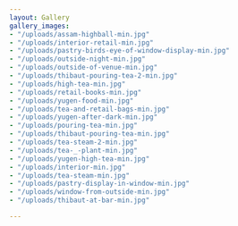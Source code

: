 ```yaml
---
layout: Gallery
gallery_images:
- "/uploads/assam-highball-min.jpg"
- "/uploads/interior-retail-min.jpg"
- "/uploads/pastry-birds-eye-of-window-display-min.jpg"
- "/uploads/outside-night-min.jpg"
- "/uploads/outside-of-venue-min.jpg"
- "/uploads/thibaut-pouring-tea-2-min.jpg"
- "/uploads/high-tea-min.jpg"
- "/uploads/retail-books-min.jpg"
- "/uploads/yugen-food-min.jpg"
- "/uploads/tea-and-retail-bags-min.jpg"
- "/uploads/yugen-after-dark-min.jpg"
- "/uploads/pouring-tea-min.jpg"
- "/uploads/thibaut-pouring-tea-min.jpg"
- "/uploads/tea-steam-2-min.jpg"
- "/uploads/tea-_-plant-min.jpg"
- "/uploads/yugen-high-tea-min.jpg"
- "/uploads/interior-min.jpg"
- "/uploads/tea-steam-min.jpg"
- "/uploads/pastry-display-in-window-min.jpg"
- "/uploads/window-from-outside-min.jpg"
- "/uploads/thibaut-at-bar-min.jpg"

---
```

